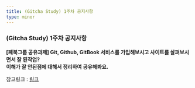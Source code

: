 ```yaml
---
title: (Gitcha Study) 1주차 공지사항
type: minor
---
```

### (Gitcha Study) 1주차 공지사항

**[페북그룹 공유과제]
Git, Github, GitBook 서비스를 가입해보시고 사이트를 살펴보시면서 잘 된작업?  
이해가 잘 안된점에 대해서 정리하여 공유해봐요.**

참고링크 : [링크](https://medium.com/@moomoolee/gitcha-study-git-github-gitbook-%EC%8B%9C%EC%9E%91%ED%95%98%EA%B8%B0-e33d05d6dc6e#.5a5djf98q)

